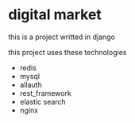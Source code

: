 # digital market

this is a project writted in django

this project uses these technologies

+ redis
+ mysql
+ allauth
+ rest_framework
+ elastic search
+ nginx
